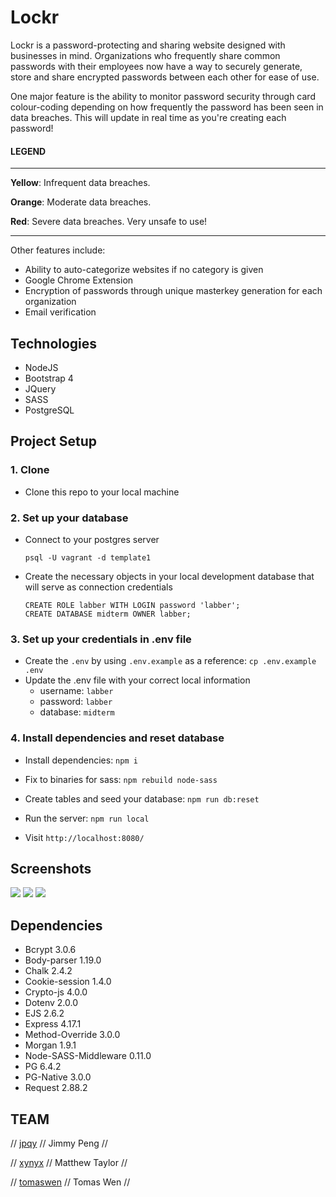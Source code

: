 # Lockr

Lockr is a password-protecting and sharing website designed with businesses in mind. Organizations who frequently share common passwords with their employees now have a way to securely generate, store and share encrypted passwords between each other for ease of use. 

One major feature is the ability to monitor password security through card colour-coding depending on how frequently the password has been seen in data breaches. This will update in real time as you're creating each password!

#### LEGEND
---

**Yellow**: Infrequent data breaches.

**Orange**: Moderate data breaches.

**Red**: Severe data breaches. Very unsafe to use!

---

Other features include:

* Ability to auto-categorize websites if no category is given
* Google Chrome Extension
* Encryption of passwords through unique masterkey generation for each organization
* Email verification




## Technologies

- NodeJS
- Bootstrap 4
- JQuery
- SASS
- PostgreSQL

## Project Setup

### 1. Clone

- Clone this repo to your local machine

### 2. Set up your database

- Connect to your postgres server

  ```shell
  psql -U vagrant -d template1
  ```

- Create the necessary objects in your local development database that will serve as connection credentials

    ```shell
    CREATE ROLE labber WITH LOGIN password 'labber';
    CREATE DATABASE midterm OWNER labber;
    ```

### 3. Set up your credentials in .env file

- Create the `.env` by using `.env.example` as a reference: `cp .env.example .env`
- Update the .env file with your correct local information
  - username: `labber`
  - password: `labber`
  - database: `midterm`

### 4. Install dependencies and reset database

- Install dependencies: `npm i`

- Fix to binaries for sass: `npm rebuild node-sass`

- Create tables and seed your database: `npm run db:reset`

- Run the server: `npm run local`

- Visit `http://localhost:8080/`

## Screenshots

![](URL)
![](URL)
![](URL)

## Dependencies

- Bcrypt 3.0.6
- Body-parser 1.19.0
- Chalk 2.4.2
- Cookie-session 1.4.0
- Crypto-js 4.0.0
- Dotenv 2.0.0
- EJS 2.6.2
- Express 4.17.1
- Method-Override 3.0.0
- Morgan 1.9.1
- Node-SASS-Middleware 0.11.0
- PG 6.4.2
- PG-Native 3.0.0
- Request 2.88.2

## TEAM
// [jpqy](https://github.com/jpqy) // Jimmy Peng //

// [xynyx](https://github.com/xynyx) // Matthew Taylor //

// [tomaswen](https://github.com/tomaswen) // Tomas Wen //